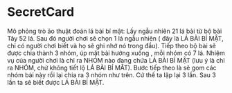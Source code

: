 # SecretCard
Mô phỏng trò ảo thuật đoán lá bài bí mật:
Lấy ngẫu nhiên 21 lá bài từ bộ bài Tây 52 lá. Sau đó người chơi sẽ chọn 1 lá ngẫu nhiên ( đây là LÁ BÀI BÍ MẬT, chỉ có người chơi biết và họ sẽ ghi nhớ nó trong đầu).
Tiếp theo bộ bài sẽ được chia thành 3 nhóm, úp mặt bài hướng xuống , mỗi nhóm có 7 lá. Nhiệm vụ của người chơi là chỉ ra NHÓM nào đang chứa LÁ BÀI BÍ MẬT (lưu ý là chỉ ra NHÓM, chứ không tiết lộ LÁ BÀI BÍ MÂT). Bước tiếp theo là sẽ gom các nhóm bài này rồi lại chia ra 3 nhóm như trên. Cứ thế ta lặp lại 3 lần. Sau 3 lần ta sẽ biết được LÁ BÀI BÍ MẬT.

